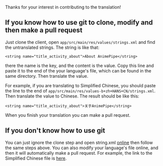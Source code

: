 Thanks for your interest in contributing to the translation!

## If you know how to use git to clone, modify and then make a pull request

Just clone the client, open `app/src/main/res/values/strings.xml` and find the untranslated strings. The string is like that:
```agsl
<string name="title_activity_about">About AnimePipe</string>
```
there the name is the key, and the content is the value. Copy this line and paste it to the end of the your language's file, which can be found in the same directory. Then translate the value. 

For example, if you are translating to Simplified Chinese, you should paste the line to the end of `app/src/main/res/values-b+zh+HANS+CN/strings.xml`. Then translate the value to Chinese. The result should be like this:
```agsl
<string name="title_activity_about">关于AnimePipe</string>
```
When you finish your translation you can make a pull request.

## If you don't know how to use git

You can just ignore the clone step and open string.xml [online](https://codeberg.org/NullPointerException/AnimePipeClient/src/branch/dev/app/src/main/res/values/strings.xml)
then follow the same steps above. You can also modify your language's file online, and then it will automatically make a pull request.
For example, the link to the Simplified Chinese file is [here](https://codeberg.org/NullPointerException/AnimePipeClient/src/branch/dev/app/src/main/res/values-b+zh+HANS+CN/strings.xml).
